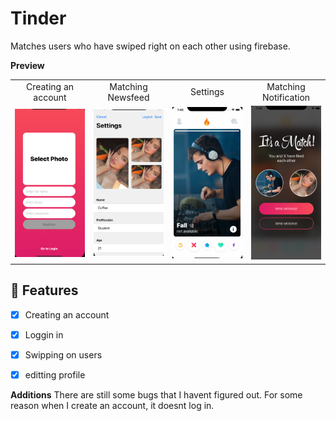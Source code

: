 # Tinder

Matches users who have swiped right on each other using firebase. 
 
**Preview**

<table>
<tr>
<td width="25%">
<center>Creating an account</center>
</td>
<td width="25%">
<center>Matching Newsfeed</center>
</td>
<td width="25%">
<center>Settings</center>
</td>
<td width="25%">
<center>Matching Notification</center>
</td>
</tr>
<tr>
<td width="25%">
<img src="CreatingAnAccount.png"></img>
</td>
<td width="25%">
<img src="Settings.png"></img>
</td>
<td width="25%">
<img src="MatchingFeed.png"></img>
</td>
<td width="25%">
<img src="MatchingNotification.png"></img>
</td>
</tr>
</table>

## 🌟 Features

- [x] Creating an account
- [x] Loggin in 
- [x] Swipping on users 
- [x] editting profile


**Additions**
There are still some bugs that I havent figured out. For some reason when I create an account, it doesnt log in.



